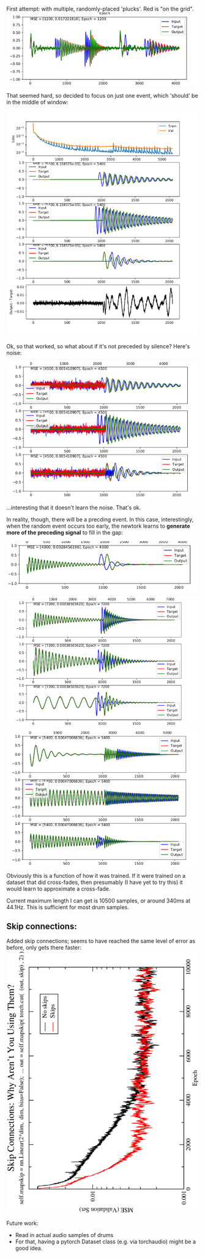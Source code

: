 First attempt: with multiple, randomly-placed 'plucks'.  Red is "on the grid".
![image1](../../images/TimeAlignPic1_many_plusminus.png)


That seemed hard, so decided to focus on just one event, which 'should' be in the middle of window:

![image](../../images/TimeAlignPic2_single_random_silence.png)


Ok, so that worked, so what about if it's not preceded by silence?  Here's noise:

![image](../../images/TimeAlignPic2_single_random_noisered.png)

...interesting that it doesn't learn the noise.  That's ok.


In reality, though, there will be a precding event.  In this case, interestingly, when the random event occurs too early, the newtork learns to **generate more of the preceding signal** to fill in the gap:

![image](../../images/TimeAlign_generatemissing.png)

![image](../../images/TimeAlign_generatemissing2.png)	

![image](../../images/TimeAlignanotherexample.png)

Obviously this is a function of how it was trained.  If it were trained on a dataset that did cross-fades, then presumably (I have yet to try this) it would learn to approximate a cross-fade.

Current maximum length I can get is 10500 samples, or around 340ms at 44.1Hz.  This is sufficient for most drum samples.  


## Skip connections:

Added skip connections; seems to have reached the same level of error as before, only gets there faster:
![image](loss_skips.png)


Future work:

- Read in actual audio samples of drums
- For that, having a pytorch Dataset class (e.g. via torchaudio) might be a good idea. 
